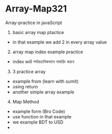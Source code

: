 # Array-Map321
Array-practice in javaScript
1. basic array map ptactice
- in that example we add 2 in every array value
2. array map index example practice
- index will পর্যায়ক্রমিকভাবে নাম্বারিং করবে
3. 3 practice array
- example from (learn with sumit)
- using return
- another simple array example
4. Map Method
- example form (Bro Code)
- use function in that example
- we example BDT to USD
- 